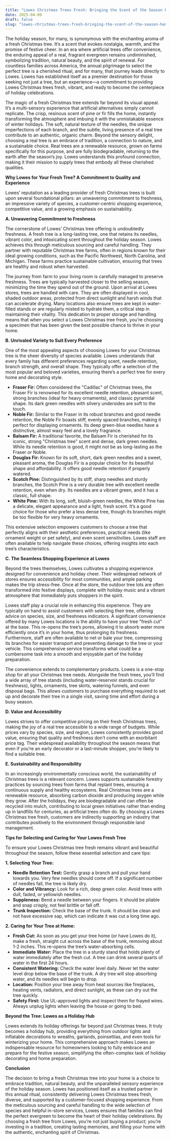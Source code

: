 ```yaml
---
title: "Lowes Christmas Trees Fresh: Bringing the Scent of the Season Home"
date: 2025-04-09
draft: false
slug: "lowes-christmas-trees-fresh-bringing-the-scent-of-the-season-home" 
---
```


The holiday season, for many, is synonymous with the enchanting aroma of a fresh Christmas tree. It’s a scent that evokes nostalgia, warmth, and the promise of festive cheer. In an era where artificial trees offer convenience, the enduring appeal of a real, fragrant evergreen remains undiminished, symbolizing tradition, natural beauty, and the spirit of renewal. For countless families across America, the annual pilgrimage to select the perfect tree is a cherished ritual, and for many, that journey leads directly to Lowes. Lowes has established itself as a premier destination for those seeking not just a tree, but an experience—a commitment to providing Lowes Christmas trees fresh, vibrant, and ready to become the centerpiece of holiday celebrations.

The magic of a fresh Christmas tree extends far beyond its visual appeal. It’s a multi-sensory experience that artificial alternatives simply cannot replicate. The crisp, resinous scent of pine or fir fills the home, instantly transforming the atmosphere and imbuing it with the unmistakable essence of winter holidays. The soft, natural texture of the needles, the unique imperfections of each branch, and the subtle, living presence of a real tree contribute to an authentic, organic charm. Beyond the sensory delight, choosing a real tree is an embrace of tradition, a connection to nature, and a sustainable choice. Real trees are a renewable resource, grown on farms specifically for this purpose, and are fully biodegradable, returning to the earth after the season’s joy. Lowes understands this profound connection, making it their mission to supply trees that embody all these cherished qualities.

**Why Lowes for Your Fresh Tree? A Commitment to Quality and Experience**

Lowes’ reputation as a leading provider of fresh Christmas trees is built upon several foundational pillars: an unwavering commitment to freshness, an impressive variety of species, a customer-centric shopping experience, competitive value, and a growing emphasis on sustainability.

**A. Unwavering Commitment to Freshness**

The cornerstone of Lowes’ Christmas tree offering is undoubtedly freshness. A fresh tree is a long-lasting tree, one that retains its needles, vibrant color, and intoxicating scent throughout the holiday season. Lowes achieves this through meticulous sourcing and careful handling. They partner with reputable Christmas tree farms, often in regions known for their ideal growing conditions, such as the Pacific Northwest, North Carolina, and Michigan. These farms practice sustainable cultivation, ensuring that trees are healthy and robust when harvested.

The journey from farm to your living room is carefully managed to preserve freshness. Trees are typically harvested closer to the selling season, minimizing the time they spend out of the ground. Upon arrival at Lowes stores, trees are handled with care. They are often displayed in cool, shaded outdoor areas, protected from direct sunlight and harsh winds that can accelerate drying. Many locations also ensure trees are kept in water-filled stands or are regularly misted to hydrate them, a critical step in maintaining their vitality. This dedication to proper storage and handling means that when you select a Lowes Christmas tree fresh, you’re choosing a specimen that has been given the best possible chance to thrive in your home.

**B. Unrivaled Variety to Suit Every Preference**

One of the most appealing aspects of choosing Lowes for your Christmas tree is the sheer diversity of species available. Lowes understands that every family has different preferences regarding scent, needle retention, branch strength, and overall shape. They typically offer a selection of the most popular and beloved varieties, ensuring there’s a perfect tree for every home and decorating style.

* **Fraser Fir:** Often considered the "Cadillac" of Christmas trees, the Fraser Fir is renowned for its excellent needle retention, pleasant scent, strong branches (ideal for heavy ornaments), and classic pyramidal shape. Its dark green needles with silvery undersides are soft to the touch.
* **Noble Fir:** Similar to the Fraser in its robust branches and good needle retention, the Noble Fir boasts stiff, evenly spaced branches, making it perfect for displaying ornaments. Its deep green-blue needles have a distinctive, almost waxy feel and a lovely fragrance.
* **Balsam Fir:** A traditional favorite, the Balsam Fir is cherished for its iconic, strong "Christmas tree" scent and dense, dark green needles. While its needle retention is good, it might not be as long-lasting as the Fraser or Noble.
* **Douglas Fir:** Known for its soft, short, dark green needles and a sweet, pleasant aroma, the Douglas Fir is a popular choice for its beautiful shape and affordability. It offers good needle retention if properly watered.
* **Scotch Pine:** Distinguished by its stiff, sharp needles and sturdy branches, the Scotch Pine is a very durable tree with excellent needle retention, even when dry. Its needles are a vibrant green, and it has a classic, full shape.
* **White Pine:** With its long, soft, bluish-green needles, the White Pine has a delicate, elegant appearance and a light, fresh scent. It’s a good choice for those who prefer a less dense tree, though its branches might be too flexible for very heavy ornaments.

This extensive selection empowers customers to choose a tree that perfectly aligns with their aesthetic preferences, practical needs (like ornament weight or pet safety), and even scent sensitivities. Lowes staff are often available to help navigate these choices, offering insights into each tree’s characteristics.

**C. The Seamless Shopping Experience at Lowes**

Beyond the trees themselves, Lowes cultivates a shopping experience designed for convenience and holiday cheer. Their widespread network of stores ensures accessibility for most communities, and ample parking makes the trip stress-free. Once at the store, the outdoor tree lots are often transformed into festive displays, complete with holiday music and a vibrant atmosphere that immediately puts shoppers in the spirit.

Lowes staff play a crucial role in enhancing this experience. They are typically on hand to assist customers with selecting their tree, offering advice on species, size, and freshness indicators. A significant convenience offered by many Lowes locations is the ability to have your tree "fresh cut" at the base. This re-opens the tree’s pores, allowing it to absorb water more efficiently once it’s in your home, thus prolonging its freshness. Furthermore, staff are often available to net or bale your tree, compressing its branches for easier transport and preventing damage to the tree or your vehicle. This comprehensive service transforms what could be a cumbersome task into a smooth and enjoyable part of the holiday preparation.

The convenience extends to complementary products. Lowes is a one-stop shop for all your Christmas tree needs. Alongside the fresh trees, you’ll find a wide array of tree stands (including water-reservoir stands crucial for freshness), lights, ornaments, tree skirts, watering funnels, and even disposal bags. This allows customers to purchase everything required to set up and decorate their tree in a single visit, saving time and effort during a busy season.

**D. Value and Accessibility**

Lowes strives to offer competitive pricing on their fresh Christmas trees, making the joy of a real tree accessible to a wide range of budgets. While prices vary by species, size, and region, Lowes consistently provides good value, ensuring that quality and freshness don’t come with an exorbitant price tag. Their widespread availability throughout the season means that even if you’re an early decorator or a last-minute shopper, you’re likely to find a suitable tree.

**E. Sustainability and Responsibility**

In an increasingly environmentally conscious world, the sustainability of Christmas trees is a relevant concern. Lowes supports sustainable forestry practices by sourcing trees from farms that replant trees, ensuring a continuous supply and healthy ecosystems. Real Christmas trees are a renewable resource, absorbing carbon dioxide and producing oxygen while they grow. After the holidays, they are biodegradable and can often be recycled into mulch, contributing to local green initiatives rather than ending up in landfills for centuries, as artificial trees often do. By choosing a Lowes Christmas tree fresh, customers are indirectly supporting an industry that contributes positively to the environment through responsible land management.

**Tips for Selecting and Caring for Your Lowes Fresh Tree**

To ensure your Lowes Christmas tree fresh remains vibrant and beautiful throughout the season, follow these essential selection and care tips:

**1. Selecting Your Tree:**

* **Needle Retention Test:** Gently grasp a branch and pull your hand towards you. Very few needles should come off. If a significant number of needles fall, the tree is likely dry.
* **Color and Vibrancy:** Look for a rich, deep green color. Avoid trees with dull, faded, or yellowish needles.
* **Suppleness:** Bend a needle between your fingers. It should be pliable and snap crisply, not feel brittle or fall off.
* **Trunk Inspection:** Check the base of the trunk. It should be clean and not have excessive sap, which can indicate it was cut a long time ago.

**2. Caring for Your Tree at Home:**

* **Fresh Cut:** As soon as you get your tree home (or have Lowes do it), make a fresh, straight cut across the base of the trunk, removing about 1-2 inches. This re-opens the tree’s water-absorbing cells.
* **Immediate Water:** Place the tree in a sturdy stand that holds plenty of water immediately after the fresh cut. A tree can drink several quarts of water in the first 24 hours.
* **Consistent Watering:** Check the water level daily. Never let the water level drop below the base of the trunk. A dry tree will stop absorbing water, and its needles will begin to drop.
* **Location:** Position your tree away from heat sources like fireplaces, heating vents, radiators, and direct sunlight, as these can dry out the tree quickly.
* **Safety First:** Use UL-approved lights and inspect them for frayed wires. Always unplug lights when leaving the house or going to bed.

**Beyond the Tree: Lowes as a Holiday Hub**

Lowes extends its holiday offerings far beyond just Christmas trees. It truly becomes a holiday hub, providing everything from outdoor lights and inflatable decorations to wreaths, garlands, poinsettias, and even tools for winterizing your home. This comprehensive approach makes Lowes an indispensable resource for homeowners looking to fully embrace and prepare for the festive season, simplifying the often-complex task of holiday decorating and home preparation.

**Conclusion**

The decision to bring a fresh Christmas tree into your home is a choice to embrace tradition, natural beauty, and the unparalleled sensory experience of the holiday season. Lowes has positioned itself as a trusted partner in this annual ritual, consistently delivering Lowes Christmas trees fresh, diverse, and supported by a customer-focused shopping experience. From the meticulous sourcing and careful handling to the wide selection of species and helpful in-store services, Lowes ensures that families can find the perfect evergreen to become the heart of their holiday celebrations. By choosing a fresh tree from Lowes, you’re not just buying a product; you’re investing in a tradition, creating lasting memories, and filling your home with the authentic, enchanting spirit of Christmas.